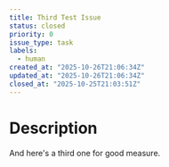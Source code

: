 ```yaml
---
title: Third Test Issue
status: closed
priority: 0
issue_type: task
labels:
  - human
created_at: "2025-10-26T21:06:34Z"
updated_at: "2025-10-26T21:06:34Z"
closed_at: "2025-10-25T21:03:51Z"
---
```


# Description

And here's a third one for good measure.
